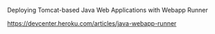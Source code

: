 Deploying Tomcat-based Java Web Applications with Webapp Runner

https://devcenter.heroku.com/articles/java-webapp-runner

